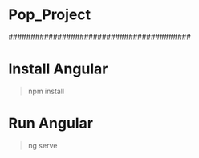 # Pop_Project
#########################################

# Install Angular 
> npm install
# Run Angular
> ng serve
